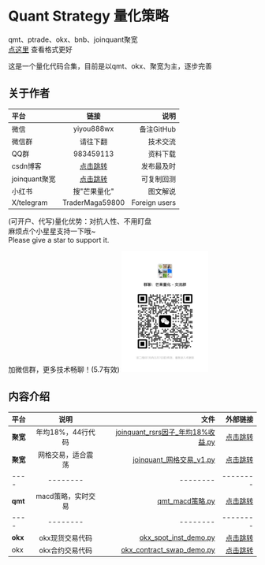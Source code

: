 # Quant Strategy 量化策略  
qmt、ptrade、okx、bnb、joinquant聚宽  
[点这里](README.md) 查看格式更好

这是一个量化代码合集，目前是以qmt、okx、聚宽为主，逐步完善  
## 关于作者
| 平台 | 链接 | 说明 |
|:-------|:-------:|-------:|
| 微信  | yiyou888wx   | 备注GitHub  |
| 微信群  | 请往下翻   | 技术交流  |
| QQ群  | 983459113   | 资料下载  |
| csdn博客  | [点击跳转](https://blog.csdn.net/2401_82851462)   | 发布最及时  |
| joinquant聚宽  | [点击跳转](https://www.joinquant.com/view/community/detail/2e31e2d643c391e9eeed79e4d107c0fd)   | 可复制回测  |
| 小红书  | 搜"芒果量化"   | 图文解说  |
| X/telegram  | TraderMaga59800   | Foreign users  |
 
(可开户、代写)量化优势：对抗人性、不用盯盘  
麻烦点个小星星支持一下哦~  
Please give a star to support it.  

加微信群，更多技术畅聊！(5.7有效)
<img src="微信群.jpg" width="35%">


## 内容介绍
|  平台  | 说明 | 文件 | 外部链接 | 
|:-------|:-------:|-------:|-------:|
| **聚宽**  | 年均18%，44行代码  | [joinquant_rsrs因子_年均18%收益.py](joinquant_rsrs因子_年均18%收益.py)  | [点击跳转](https://www.joinquant.com/view/community/detail/4b45a0d76897c3463b394a1ef554041a) |
| **聚宽**  | 网格交易，适合震荡  | [joinquant_网格交易_v1.py](joinquant_网格交易_v1.py)  | [点击跳转](https://www.joinquant.com/view/community/detail/fc1595a15fabbfea7bd85d033ba3dbbe) |
| ----  |  --------  | --------  | --------  |
| **qmt**  |  macd策略，实时交易  | [qmt_macd策略.py](qmt_macd策略.py)  | [点击跳转](https://blog.csdn.net/2401_82851462/article/details/146592641) |
| ----  |  --------  | --------  | --------  |
| **okx**  |  okx现货交易代码  | [okx_spot_inst_demo.py](okx_spot_inst_demo.py)  | [点击跳转](https://blog.csdn.net/2401_82851462/article/details/146811185) |
| okx  |  okx合约交易代码  | [okx_contract_swap_demo.py](okx_contract_swap_demo.py)  | [点击跳转](https://blog.csdn.net/2401_82851462/article/details/146639685) |



